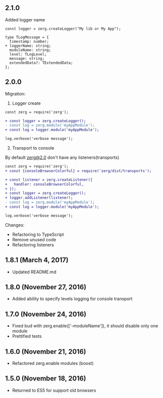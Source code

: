 ## 2.1.0

Added logger name

```
const logger = zerg.createLogger("My lib or My App");
```

```
type TLogMessage = {
  timestamp: number;
+ loggerName: string;
  moduleName: string;
  level: TLogLevel;
  message: string;
  extendedData?: TExtendedData;
};

```

## 2.0.0

Migration:

1. Logger create

```diff
const zerg = require('zerg');

+ const logger = zerg.createLogger();
- const log = zerg.module('myAppModule');
+ const log = logger.module('myAppModule');

log.verbose('verbose message');
```

2. Transport to console

By default zerg@2.0 don't have any listeners(transports)

```diff
const zerg = require('zerg');
+ const {consoleBrowserColorful} = require('zerg/dist/transports');

+ const listener = zerg.createListener({
+   handler: consoleBrowserColorful,
+ });
+ const logger = zerg.createLogger();
+ logger.addListener(listener);
- const log = zerg.module('myAppModule');
+ const log = logger.module('myAppModule');

log.verbose('verbose message');
```

Changes:

- Refactoring to TypeScript
- Remove unused code
- Refactoring listeners

## 1.8.1 (March 4, 2017)

- Updated README.md

## 1.8.0 (November 27, 2016)

- Added ability to specify levels logging for console transport

## 1.7.0 (November 24, 2016)

- Fixed bud with zerg.enable(['-moduleName']), it should disable only one module
- Prettified tests

## 1.6.0 (November 21, 2016)

- Refactored zerg.enable modules (boost)

## 1.5.0 (November 18, 2016)

- Returned to ES5 for support old browsers
